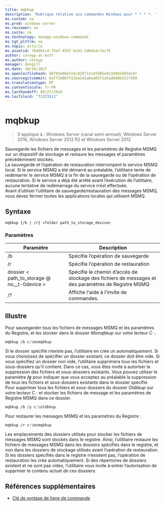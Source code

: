 ```yaml
---
title: mqbkup
description: 'Rubrique relative aux commandes Windows pour * * * *- '
ms.custom: na
ms.prod: windows-server
ms.reviewer: na
ms.suite: na
ms.technology: manage-windows-commands
ms.tgt_pltfrm: na
ms.topic: article
ms.assetid: 7bdd41c4-75ef-455f-b241-1d64a4c7acf5
author: coreyp-at-msft
ms.author: coreyp
manager: dongill
ms.date: 10/16/2017
ms.openlocfilehash: 66783e0bbfe5c82971e14fd05e913d485485dc6f
ms.sourcegitcommit: 6aff3d88ff22ea141a6ea6572a5ad8dd6321f199
ms.translationtype: MT
ms.contentlocale: fr-FR
ms.lasthandoff: 09/27/2019
ms.locfileid: "71373512"
---
```

# <a name="mqbkup"></a>mqbkup

>S'applique à : Windows Server (canal semi-annuel), Windows Server 2016, Windows Server 2012 R2 et Windows Server 2012

Sauvegarde les fichiers de messages et les paramètres de Registre MSMQ sur un dispositif de stockage et restaure les messages et paramètres précédemment stockés.   
La sauvegarde et l’opération de restauration interrompent le service MSMQ local. Si le service MSMQ a été démarré au préalable, l’utilitaire tente de redémarrer le service MSMQ à la fin de la sauvegarde ou de l’opération de restauration. Si le service a déjà été arrêté avant l’exécution de l’utilitaire, aucune tentative de redémarrage du service n’est effectuée.  
Avant d’utiliser l’utilitaire de sauvegarde/restauration des messages MSMQ, vous devez fermer toutes les applications locales qui utilisent MSMQ.  
## <a name="syntax"></a>Syntaxe  
```  
mqbkup {/b | /r} <folder path_to_storage_device>  
```  
### <a name="parameters"></a>Paramètres  
|Paramètre|Description|  
|-------|--------|  
|/b|Spécifie l’opération de sauvegarde|  
|/r|Spécifie l’opération de restauration|  
|dossier < path_to_storage @ no__t-0device >|Spécifie le chemin d’accès de stockage des fichiers de messages et des paramètres de Registre MSMQ|  
|/?|Affiche l'aide à l'invite de commandes.|  
## <a name="BKMK_Examples"></a>Illustre  
Pour sauvegarder tous les fichiers de messages MSMQ et les paramètres du Registre, et les stocker dans le dossier *Msmqbkup* sur votre lecteur C :.  
```  
mqbkup /b c:\msmqbkup  
```  
Si le dossier spécifié n’existe pas, l’utilitaire en crée un automatiquement. Si vous choisissez de spécifier un dossier existant, ce dossier doit être vide. Si vous spécifiez un dossier non vide, l’utilitaire supprimera tous les fichiers et sous-dossiers qu’il contient. Dans ce cas, vous êtes invité à autoriser la suppression des fichiers et sous-dossiers existants. Vous pouvez utiliser le paramètre **/y** pour indiquer que vous acceptez au préalable la suppression de tous les fichiers et sous-dossiers existants dans le dossier spécifié.  
Pour supprimer tous les fichiers et sous-dossiers du dossier *Oldbkup* sur votre lecteur C : et stocker les fichiers de message et les paramètres de Registre MSMQ dans ce dossier.  
```  
mqbkup /b /y c:\oldbkup  
```  
Pour restaurer les messages MSMQ et les paramètres du Registre :  
```  
mqbkup /r c:\msmqbkup  
```  
Les emplacements des dossiers utilisés pour stocker les fichiers de messages MSMQ sont stockés dans le registre. Ainsi, l’utilitaire restaure les fichiers de messages MSMQ dans les dossiers spécifiés dans le registre, et non dans les dossiers de stockage utilisés avant l’opération de restauration. Si les dossiers spécifiés dans le registre n’existent pas, l’opération de restauration les crée automatiquement. Si des répertoires de dossiers existent et ne sont pas vides, l’utilitaire vous invite à entrer l’autorisation de supprimer le contenu actuel de ces dossiers.  
## <a name="additional-references"></a>Références supplémentaires  
-   [Clé de syntaxe de ligne de commande](command-line-syntax-key.md)  
